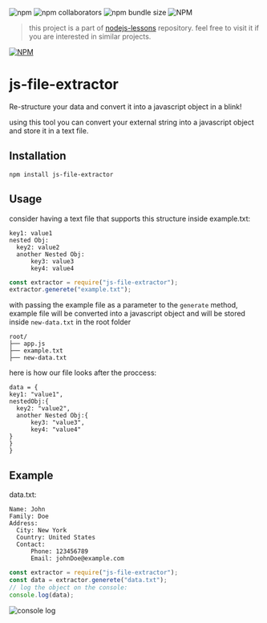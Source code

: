 ![npm](https://img.shields.io/npm/v/js-file-extractor)
![npm collaborators](https://img.shields.io/npm/collaborators/js-file-extractor)
![npm bundle size](https://img.shields.io/bundlephobia/min/js-file-extractor?color=yellow)
![NPM](https://img.shields.io/npm/l/js-file-extractor)

> this project is a part of [nodejs-lessons](https://github.com/amiryeg1/nodejs-lessons) repository. feel free to visit it if you are interested in similar projects.

[![NPM](https://nodei.co/npm/js-file-extractor.png?downloads=true&downloadRank=true&stars=true)](https://nodei.co/npm/js-file-extractor/)
# js-file-extractor
Re-structure your data and convert it into a javascript object in a blink!

using this tool you can convert your external string into a javascript object and store it in a text file.

## Installation 
```
npm install js-file-extractor
```
## Usage
consider having a text file that supports this structure inside example.txt:
```
key1: value1
nested Obj:
  key2: value2
  another Nested Obj:
      key3: value3
      key4: value4
```
```js
const extractor = require("js-file-extractor");
extractor.generete("example.txt");
```
with passing the example file as a parameter to the `generate` method, 
example file will be converted into a javascript object and will be stored inside `new-data.txt` in the root folder
```
root/
├── app.js
├── example.txt
├── new-data.txt
```
here is how our file looks after the proccess:
```
data = { 
key1: "value1",
nestedObj:{
  key2: "value2",
  another Nested Obj:{
      key3: "value3",
      key4: "value4"
} 
}  
}
```
## Example
data.txt:
```
Name: John
Family: Doe
Address:
  City: New York
  Country: United States
  Contact:
      Phone: 123456789
      Email: johnDoe@example.com
```
```js
const extractor = require("js-file-extractor");
const data = extractor.generete("data.txt");
// log the object on the console:
console.log(data);
```
![console log](https://user-images.githubusercontent.com/61851332/113202650-3c4bc580-9280-11eb-8671-a8f50d109d64.png)

